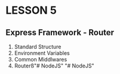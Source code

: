 # LESSON 5
## Express Framework - Router

1. Standard Structure
2. Environment Variables
3. Common Middlwares
4. Routerß"# NodeJS" 
"# NodeJS" 
